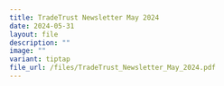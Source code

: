 ```yaml
---
title: TradeTrust Newsletter May 2024
date: 2024-05-31
layout: file
description: ""
image: ""
variant: tiptap
file_url: /files/TradeTrust_Newsletter_May_2024.pdf
---
```

